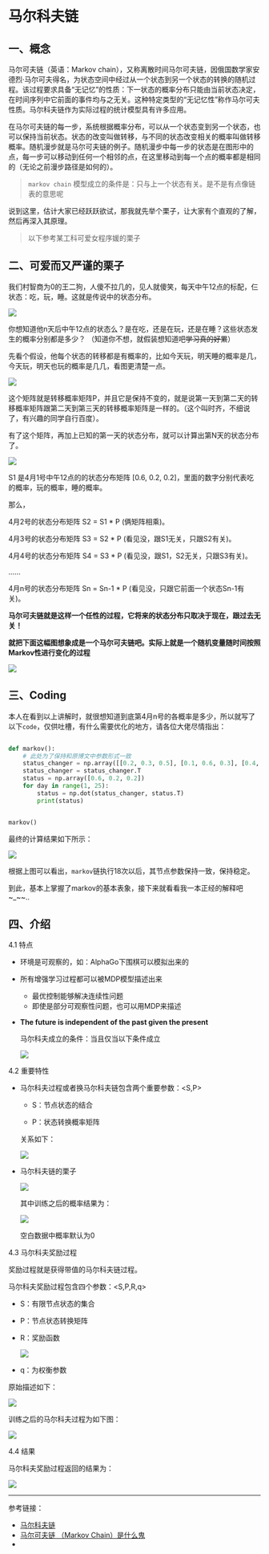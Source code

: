 # 马尔科夫链

## 一、概念

马尔可夫链（英语：Markov chain），又称离散时间马尔可夫链，因俄国数学家安德烈·马尔可夫得名，为状态空间中经过从一个状态到另一个状态的转换的随机过程。该过程要求具备“无记忆”的性质：下一状态的概率分布只能由当前状态决定，在时间序列中它前面的事件均与之无关。这种特定类型的“无记忆性”称作马尔可夫性质。马尔科夫链作为实际过程的统计模型具有许多应用。

在马尔可夫链的每一步，系统根据概率分布，可以从一个状态变到另一个状态，也可以保持当前状态。状态的改变叫做转移，与不同的状态改变相关的概率叫做转移概率。随机漫步就是马尔可夫链的例子。随机漫步中每一步的状态是在图形中的点，每一步可以移动到任何一个相邻的点，在这里移动到每一个点的概率都是相同的（无论之前漫步路径是如何的）。

> ``markov chain`` 模型成立的条件是：只与上一个状态有关。是不是有点像链表的意思呢

说到这里，估计大家已经跃跃欲试，那我就先举个栗子，让大家有个直观的了解，然后再深入其原理。

> 以下参考某工科可爱女程序媛的栗子


## 二、可爱而又严谨的栗子

我们村智商为0的王二狗，人傻不拉几的，见人就傻笑，每天中午12点的标配，仨状态：吃，玩，睡。这就是传说中的状态分布。

![](./imgs/wang-er-gou.jpg)

你想知道他n天后中午12点的状态么？是在吃，还是在玩，还是在睡？这些状态发生的概率分别都是多少？
（知道你不想，就假装想知道吧~~学习真的好累~~）

先看个假设，他每个状态的转移都是有概率的，比如今天玩，明天睡的概率是几，今天玩，明天也玩的概率是几几，看图更清楚一点。

![](./imgs/wang-status-1.jpg)

这个矩阵就是转移概率矩阵P，并且它是保持不变的，就是说第一天到第二天的转移概率矩阵跟第二天到第三天的转移概率矩阵是一样的。（这个叫时齐，不细说了，有兴趣的同学自行百度）。   

有了这个矩阵，再加上已知的第一天的状态分布，就可以计算出第N天的状态分布了。

![](./imgs/wang-status-2.jpg)

S1 是4月1号中午12点的的状态分布矩阵 [0.6, 0.2, 0.2]，里面的数字分别代表吃的概率，玩的概率，睡的概率。

那么，

4月2号的状态分布矩阵 S2 = S1 * P (俩矩阵相乘)。

4月3号的状态分布矩阵 S3 = S2 * P (看见没，跟S1无关，只跟S2有关)。

4月4号的状态分布矩阵 S4 = S3 * P (看见没，跟S1，S2无关，只跟S3有关)。

......

4月n号的状态分布矩阵 Sn = Sn-1 * P (看见没，只跟它前面一个状态Sn-1有关)。

**马尔可夫链就是这样一个任性的过程，它将来的状态分布只取决于现在，跟过去无关！**

**就把下面这幅图想象成是一个马尔可夫链吧。实际上就是一个随机变量随时间按照Markov性进行变化的过程**

![](./imgs/markov-status.jpg)


## 三、Coding

本人在看到以上讲解时，就很想知道到底第4月n号的各概率是多少，所以就写了以下``code``，仅供吐槽，有什么需要优化的地方，请各位大佬尽情指出：

```python

def markov():
    # 此处为了保持和原博文中参数形式一致
    status_changer = np.array([[0.2, 0.3, 0.5], [0.1, 0.6, 0.3], [0.4, 0.5, 0.1]])
    status_changer = status_changer.T
    status = np.array([0.6, 0.2, 0.2])
    for day in range(1, 25):
        status = np.dot(status_changer, status.T)
        print(status)


markov()

```

最终的计算结果如下所示：

![](./imgs/markov-calculate-1.png)


根据上图可以看出，``markov``链执行18次以后，其节点参数保持一致，保持稳定。


到此，基本上掌握了markov的基本表象，接下来就看看我一本正经的解释吧~_~~..


## 四、介绍

4.1 特点

- 环境是可观察的，如：AlphaGo下围棋可以模拟出来的
- 所有增强学习过程都可以被MDP模型描述出来
    - 最优控制能够解决连续性问题
    - 即使是部分可观察性问题，也可以用MDP来描述

- **The future is independent of the past given the present**

    马尔科夫成立的条件：当且仅当以下条件成立

    ![](./imgs/markov.png)

4.2 重要特性

- 马尔科夫过程或者换马尔科夫链包含两个重要参数：<S,P>

    - S：节点状态的结合

    - P：状态转换概率矩阵

    关系如下：

    ![](./imgs/S-P.png)

- 马尔科夫链的栗子

    ![](./imgs/student-markov-chain.png)

    其中训练之后的概率结果为：

    ![](./imgs/student-markov-chain-p.png)

    空白数据中概率默认为0

4.3 马尔科夫奖励过程

奖励过程就是获得带值的马尔科夫链过程。

马尔科夫奖励过程包含四个参数：<S,P,R,q>

- S：有限节点状态的集合

- P：节点状态转换矩阵

- R：奖励函数

    ![](./imgs/markov-reward.png)

- q：为权衡参数


原始描述如下：

![](./imgs/mpr-origin.png)


训练之后的马尔科夫过程为如下图：

![](./imgs/markov-reward-status.png)

4.4 结果

马尔科夫奖励过程返回的结果为：

![](./imgs/mpr-result.png)


*** 
参考链接：

- [马尔科夫链](https://zh.wikipedia.org/wiki/%E9%A9%AC%E5%B0%94%E5%8F%AF%E5%A4%AB%E9%93%BE)
- [马尔可夫链 （Markov Chain）是什么鬼](https://zhuanlan.zhihu.com/p/26453269)
- 